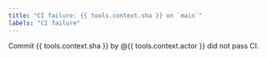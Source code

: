 ```yaml
---
title: "CI failure: {{ tools.context.sha }} on `main`"
labels: "CI failure"
---
```


Commit {{ tools.context.sha }} by @{{ tools.context.actor }} did not pass CI.
